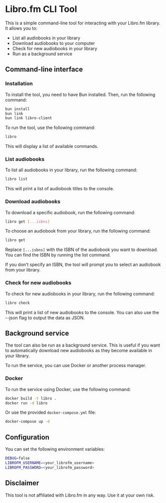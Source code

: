 # Libro.fm CLI Tool

This is a simple command-line tool for interacting with your Libro.fm library. It allows you to:
- List all audiobooks in your library
- Download audiobooks to your computer
- Check for new audiobooks in your library
- Run as a background service

## Command-line interface

### Installation

To install the tool, you need to have Bun installed. Then, run the following command:

```bash
bun install
bun link
bun link libro-client
```

To run the tool, use the following command:

```bash
libro
```

This will display a list of available commands.

### List audiobooks

To list all audiobooks in your library, run the following command:

```bash
libro list
```

This will print a list of audiobook titles to the console.

### Download audiobooks

To download a specific audiobook, run the following command:

```bash
libro get [...isbns]
```

To choose an audiobook from your library, run the following command:

```bash
libro get
```

Replace `[...isbns]` with the ISBN of the audiobook you want to download. You can find the ISBN by running the list command.

If you don't specify an ISBN, the tool will prompt you to select an audiobook from your library.

### Check for new audiobooks

To check for new audiobooks in your library, run the following command:

```bash
libro check
```

This will print a list of new audiobooks to the console. You can also use the --json flag to output the data as JSON.

## Background service

The tool can also be run as a background service. This is useful if you want to automatically download new audiobooks as they become available in your library.

To run the service, you can use Docker or another process manager.

### Docker

To run the service using Docker, use the following command:

```bash
docker build -t libro .
docker run -d libro
```

Or use the provided `docker-compose.yml` file:

```bash
docker-compose up -d
```


## Configuration

You can set the following environment variables:

```bash
DEBUG=false
LIBROFM_USERNAME=<your_librofm_username>
LIBROFM_PASSWORD=<your_librofm_password>
```

## Disclaimer

This tool is not affiliated with Libro.fm in any way. Use it at your own risk.